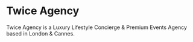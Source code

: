 # Twice Agency

Twice Agency is a Luxury Lifestyle Concierge & Premium Events Agency based in London & Cannes.
